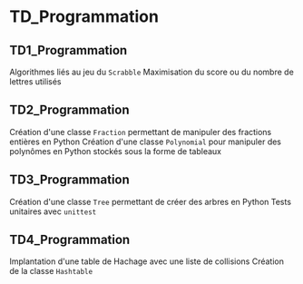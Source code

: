 # TD_Programmation


## TD1_Programmation

Algorithmes liés au jeu du `Scrabble`
Maximisation du score ou du nombre de lettres utilisés


## TD2_Programmation

Création d'une classe `Fraction` permettant de manipuler des fractions entières en Python
Création d'une classe `Polynomial` pour manipuler des polynômes en Python stockés sous la forme de tableaux


## TD3_Programmation

Création d'une classe `Tree` permettant de créer des arbres en Python
Tests unitaires avec `unittest`

## TD4_Programmation

Implantation d'une table de Hachage avec une liste de collisions
Création de la classe `Hashtable`